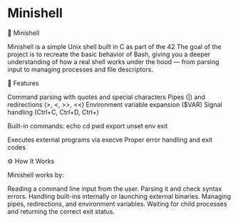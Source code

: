 # Minishell

🐚 Minishell

Minishell is a simple Unix shell built in C as part of the 42
The goal of the project is to recreate the basic behavior of Bash, giving you a deeper understanding of how a real shell works under the hood — from parsing input to managing processes and file descriptors.

🚀 Features

Command parsing with quotes and special characters
Pipes (|) and redirections (>, <, >>, <<)
Environment variable expansion ($VAR)
Signal handling (Ctrl+C, Ctrl+D, Ctrl+\)

Built-in commands:
echo
cd
pwd
export
unset
env
exit

Executes external programs via execve
Proper error handling and exit codes

⚙️ How It Works

Minishell works by:

Reading a command line input from the user.
Parsing it and check syntax errors.
Handling built-ins internally or launching external binaries.
Managing pipes, redirections, and environment variables.
Waiting for child processes and returning the correct exit status.
